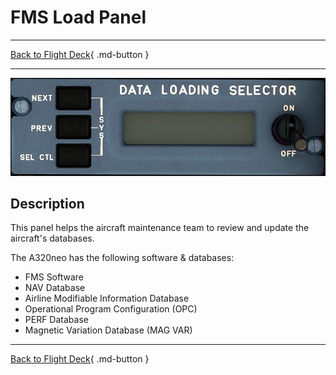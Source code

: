 # FMS Load Panel

---

[Back to Flight Deck](../index.md){ .md-button }

---

![FMS Load Panel](../../../assets/a32nx-briefing/overhead-aft-panel/FMS-Load.jpg "FMS Load Panel")

## Description

This panel helps the aircraft maintenance team to review and update the aircraft's databases.

The A320neo has the following software & databases:

- FMS Software
- NAV Database
- Airline Modifiable Information Database
- Operational Program Configuration (OPC)
- PERF Database
- Magnetic Variation Database (MAG VAR)

---

[Back to Flight Deck](../index.md){ .md-button }

